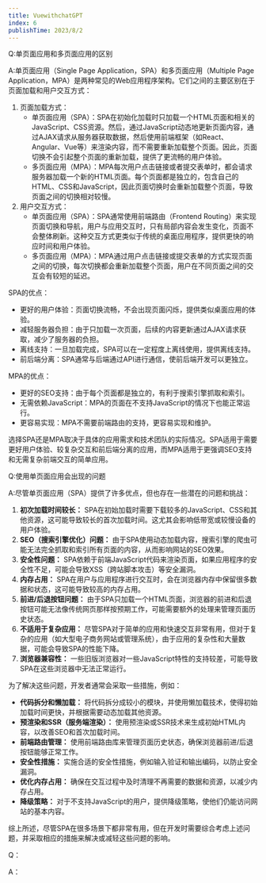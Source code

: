 ```yaml
---
title: VuewithchatGPT
index: 6
publishTime: 2023/8/2
---
```


Q:单页面应用和多页面应用的区别 

A:单页面应用（Single Page Application，SPA）和多页面应用（Multiple Page Application，MPA）是两种常见的Web应用程序架构。它们之间的主要区别在于页面加载和用户交互方式： 

1. 页面加载方式：
   - 单页面应用（SPA）：SPA在初始化加载时只加载一个HTML页面和相关的JavaScript、CSS资源。然后，通过JavaScript动态地更新页面内容，通过AJAX请求从服务器获取数据，然后使用前端框架（如React、Angular、Vue等）来渲染内容，而不需要重新加载整个页面。因此，页面切换不会引起整个页面的重新加载，提供了更流畅的用户体验。
   - 多页面应用（MPA）：MPA每次用户点击链接或者提交表单时，都会请求服务器加载一个新的HTML页面。每个页面都是独立的，包含自己的HTML、CSS和JavaScript，因此页面切换时会重新加载整个页面，导致页面之间的切换相对较慢。
2. 用户交互方式：
   - 单页面应用（SPA）：SPA通常使用前端路由（Frontend Routing）来实现页面切换和导航，用户与应用交互时，只有局部内容会发生变化，页面不会整体刷新。这种交互方式更类似于传统的桌面应用程序，提供更快的响应时间和用户体验。
   - 多页面应用（MPA）：MPA通过用户点击链接或提交表单的方式实现页面之间的切换，每次切换都会重新加载整个页面，用户在不同页面之间的交互会有较短的延迟。

SPA的优点： 

- 更好的用户体验：页面切换流畅，不会出现页面闪烁，提供类似桌面应用的体验。
- 减轻服务器负担：由于只加载一次页面，后续的内容更新通过AJAX请求获取，减少了服务器的负担。 
- 离线支持：一旦加载完成，SPA可以在一定程度上离线使用，提供离线支持。
- 前后端分离：SPA通常与后端通过API进行通信，使前后端开发可以更独立。 

MPA的优点： 

- 更好的SEO支持：由于每个页面都是独立的，有利于搜索引擎抓取和索引。 
- 无需依赖JavaScript：MPA的页面在不支持JavaScript的情况下也能正常运行。 
- 更容易实现：MPA不需要前端路由的支持，更容易实现和维护。 

选择SPA还是MPA取决于具体的应用需求和技术团队的实际情况。SPA适用于需要更好用户体验、较复杂交互和前后端分离的应用，而MPA适用于更强调SEO支持和无需复杂前端交互的简单应用。 



Q:使用单页面应用会出现的问题

A:尽管单页面应用（SPA）提供了许多优点，但也存在一些潜在的问题和挑战：

1. **初次加载时间较长：** SPA在初始加载时需要下载较多的JavaScript、CSS和其他资源，这可能导致较长的首次加载时间。这尤其会影响低带宽或较慢设备的用户体验。
2. **SEO（搜索引擎优化）问题：** 由于SPA使用动态加载内容，搜索引擎的爬虫可能无法完全抓取和索引所有页面的内容，从而影响网站的SEO效果。
3. **安全性问题：** SPA依赖于前端JavaScript代码来渲染页面，如果应用程序的安全性不足，可能会导致XSS（跨站脚本攻击）等安全漏洞。
4. **内存占用：** SPA在用户与应用程序进行交互时，会在浏览器内存中保留很多数据和状态，这可能导致较高的内存占用。
5. **前进/后退按钮问题：** 由于SPA只加载一个HTML页面，浏览器的前进和后退按钮可能无法像传统网页那样按预期工作，可能需要额外的处理来管理页面历史状态。
6. **不适用于复杂应用：** 尽管SPA对于简单的应用和快速交互非常有用，但对于复杂的应用（如大型电子商务网站或管理系统），由于应用的复杂性和大量数据，可能会导致SPA的性能下降。
7. **浏览器兼容性：** 一些旧版浏览器对一些JavaScript特性的支持较差，可能导致SPA在这些浏览器中无法正常运行。

为了解决这些问题，开发者通常会采取一些措施，例如：

- **代码拆分和懒加载：** 将代码拆分成较小的模块，并使用懒加载技术，使得初始加载时间更快，并根据需要动态加载其他资源。
- **预渲染和SSR（服务端渲染）：** 使用预渲染或SSR技术来生成初始HTML内容，以改善SEO和首次加载时间。
- **前端路由管理：** 使用前端路由库来管理页面历史状态，确保浏览器前进/后退按钮能够正常工作。
- **安全性措施：** 实施合适的安全性措施，例如输入验证和输出编码，以防止安全漏洞。
- **优化内存占用：** 确保在交互过程中及时清理不再需要的数据和资源，以减少内存占用。
- **降级策略：** 对于不支持JavaScript的用户，提供降级策略，使他们仍能访问网站的基本内容。

综上所述，尽管SPA在很多场景下都非常有用，但在开发时需要综合考虑上述问题，并采取相应的措施来解决或减轻这些问题的影响。



Q：

A：

